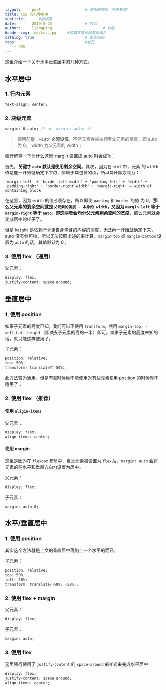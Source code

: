 ```yaml
---
layout:     post   				    # 使用的布局（不需要改）
title: CSS 的几种居中
subtitle:      #副标题
date:       2019-5-25				# 时间
author:     liangping 						# 作者
header-img: img/css.jpg 	#这篇文章标题背景图片
catalog: true 						# 是否归档
tags:								#标签
    - CSS
---
```


这里介绍一下关于水平垂直居中的几种方式。

<!-- more -->

## 水平居中

### 1. 行内元素

```css
text-align: center;
```

### 2. 块级元素

```css
margin: 0 auto; /* or  margin: auto; */
```

> 使用前提：**`width` 必须设值**，不然元素会被拉伸至父元素的宽度，即 auto 为 0， width 为父元素的 width；

强行解释一下为什么这里 margin 设置成 auto 时会成功：

首先，**关键字 `auto` 默认是使用剩余空间**。其次，因为在 `html` 中，元素 的 `width` 值是能一开始就确定下来的，依赖于其包含的块，所以其计算方式为：

```
'margin-left' + 'border-left-width' + 'padding-left' + 'width' + 'padding-right' + 'border-right-width' + 'margin-right' = width of containing block
```

在这里，因为 `width` 的值必须存在，所以即使 `padding` 和 `border` 的值 为 0，**那么父元素的剩余空间就是 `父元素的宽度 - 本身的 width`，又因为 `margin-left` 等于 `margin-right` 等于 `auto`，即这两者会均分父元素剩余空间的宽度**，那么元素就会变成居中的样子了。

但是 `height` 是依赖于元素自身包含的内容的高度，无法再一开始就确定下来，auto 没有参照物，所以无法按照上述的来计算，`margin-top` 或 `margin-bottom` 设置为 `auto` 的话，其值默认为 0；

### 3. 使用 flex （通用）

父元素：

```css
display: flex;
justify-content: space-around;
```

## 垂直居中

### 1. 使用 position

如果子元素的高度已知，我们可以不使用 `transform`，使用 `margin-top: -self_half_height`（即减去子元素的高的一半）即可。如果子元素的高度未知的话，就只能这样使用了。

子元素：

```css
position: relative;     
top: 50%;
transform: translateY(-50%);
```

此方法较为通用，但是有些时候你不能使用对有些元素使用 position 的时候就不适用了；

### 2. 使用 flex （推荐）

#### 使用 `aligin-items`

父元素：

```css
display: flex;
align-items: center;
```

#### 使用 margin

这里是因为在 `flexbox` 布局中，当父元素被设置为 `flex` 后，`margin: auto` 会将元素的在水平和垂直方向均设置为居中。

父元素：

```css
display: flex;
```

子元素：

```css
margin: auto 0;
```

## 水平/垂直居中

### 1. 使用 position

其实这个方法就是上文的垂直居中再加上一个水平的而已。

子元素：

```css
position: relative;     
top: 50%;
left: 50%;
transform: translate(-50%, -50%);
```

### 2. 使用 flex + margin

父元素：

```css
display: flex;
```

子元素：

```css
margin: auto;
```

### 3. 使用 flex

这里强行使用了 `justify-content` 的 `space-around` 的样式来完成水平居中

```Css
display: flex;
justify-content: space-around;	
align-items: center;
```





